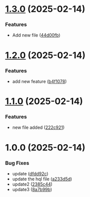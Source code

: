 # [1.3.0](https://github.com/ligadata-yaraAbbas/semantic-release-test/compare/v1.2.0...v1.3.0) (2025-02-14)


### Features

* Add new file ([44d00fb](https://github.com/ligadata-yaraAbbas/semantic-release-test/commit/44d00fb739ab2084a44cb23a2249339561244d5a))

# [1.2.0](https://github.com/ligadata-yaraAbbas/semantic-release-test/compare/v1.1.0...v1.2.0) (2025-02-14)


### Features

* add new feature ([b4f1078](https://github.com/ligadata-yaraAbbas/semantic-release-test/commit/b4f107886880ad8dc835d00b46ddddeab9ac7f7e))

# [1.1.0](https://github.com/ligadata-yaraAbbas/semantic-release-test/compare/v1.0.0...v1.1.0) (2025-02-14)


### Features

* new file added ([222c921](https://github.com/ligadata-yaraAbbas/semantic-release-test/commit/222c921197df51c4057a5253eaed41273d1370c7))

# 1.0.0 (2025-02-14)


### Bug Fixes

* update ([dfdd92c](https://github.com/ligadata-yaraAbbas/semantic-release-test/commit/dfdd92c66fc4db2f2e15ccd3e05d396f03c717aa))
* update the hql file ([a233d5d](https://github.com/ligadata-yaraAbbas/semantic-release-test/commit/a233d5d5085bfe27ce7b9ed413ecd6b81cb3a14a))
* update2 ([2385c44](https://github.com/ligadata-yaraAbbas/semantic-release-test/commit/2385c44b63a0745732799b61bd7ca9084d143c99))
* update3 ([8a7b99b](https://github.com/ligadata-yaraAbbas/semantic-release-test/commit/8a7b99b5993ba4d64660953b97838692c57bfe40))
